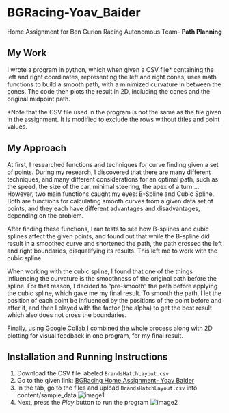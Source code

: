# BGRacing-Yoav_Baider
Home Assignment for Ben Gurion Racing Autonomous Team- **Path Planning**
## My Work
I wrote a program in python, which when given a CSV file* containing the left and right coordinates, representing the left and right cones, uses math functions to build a smooth path, with a minimized curvature in between the cones. The code then plots the result in 2D, including the cones and the original midpoint path.

*Note that the CSV file used in the program is not the same as the file given in the assignment. It is modified to exclude the rows without titles and point values.
## My Approach
At first, I researched functions and techniques for curve finding given a set of points. During my research, I discovered that there are many different techniques, and many different considerations for an optimal path, such as the speed, the size of the car, minimal steering, the apex of a turn…. However, two main functions caught my eyes: B-Spline and Cubic Spline. Both are functions for calculating smooth curves from a given data set of points, and they each have different advantages and disadvantages, depending on the problem. 

After finding these functions, I ran tests to see how B-splines and cubic splines affect the given points, and found out that while the B-spline did result in a smoothed curve and shortened the path, the path crossed the left and right boundaries, disqualifying its results. This left me to work with the cubic spline. 

When working with the cubic spline, I found that one of the things influencing the curvature is the smoothness of the original path before the spline. For that reason, I decided to “pre-smooth” the path before applying the cubic spline, which gave me my final result. To smooth the path, I let the position of each point be influenced by the positions of the point before and after it, and then I played with the factor (the alpha) to get the best result which also does not cross the boundaries. 

Finally, using Google Collab I combined the whole process along with 2D plotting for visual feedback in one program, for my final result.
## Installation and Running Instructions
1. Download the CSV file labeled `BrandsHatchLayout.csv`
2. Go to the given link: [BGRacing Home Assignment- Yoav Baider](https://colab.research.google.com/drive/1ZLwXCB32Va_sp_vBhUO_KQgxqAJ-JoiE?usp=sharing)
3. In the tab, go to the files and upload `BrandsHatchLayout.csv` into content/sample_data
![image1](https://github.com/user-attachments/assets/f640e77e-69d2-4712-bd06-83df48fc6547)
5. Next, press the *Play* button to run the program
![image2](https://github.com/user-attachments/assets/7222e37e-87ce-4084-a2f6-b3d47235d8e4)

